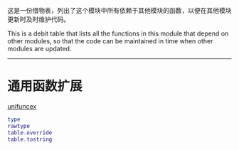 这是一份借物表，列出了这个模块中所有依赖于其他模块的函数，以便在其他模块更新时及时维护代码。

This is a debit table that lists all the functions in this module that depend on other modules, so that the code can be maintained in time when other modules are updated.

-------

# 通用函数扩展
[unifuncex](https://github.com/blanhhy/unifuncex)
```lua
type
rawtype
table.override
table.tostring
```
